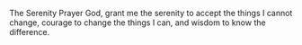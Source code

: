 The Serenity Prayer
God, grant me the serenity
to accept the things I cannot change,
courage to change the things I can,
and wisdom to know the difference.

